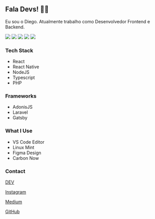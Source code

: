 ## Fala Devs! :man_technologist:

Eu sou o Diego. Atualmente trabalho como Desenvolvedor Frontend e Backend.

<img src="https://img.shields.io/badge/Tech-Javascript-purple?style=for-the-badge&logo=javascript" /> <img src="https://img.shields.io/badge/Tech-React-blue?style=for-the-badge&logo=react" /> <img src="https://img.shields.io/badge/Tech-ReactNative-lightgray?style=for-the-badge&logo=react" /> <img src="https://img.shields.io/badge/Tech-Laravel-orange?style=for-the-badge&logo=laravel" /> <img src="https://img.shields.io/badge/Tech-Typescript-success?style=for-the-badge&logo=typescript" />

### Tech Stack

* React
* React Native
* NodeJS
* Typescript
* PHP

### Frameworks

* AdonisJS
* Laravel
* Gatsby

### What I Use

* VS Code Editor
* Linux Mint
* Figma Design
* Carbon Now

### Contact

[DEV](https://dev.to/deesouza)

[Instagram](https://instagram.com/_deecode)

[Medium](https://medium.com/@diegoalves_37748)

[GitHub](https://github.com/deesouza)